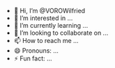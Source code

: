 - 👋 Hi, I’m @VOROWilfried
- 👀 I’m interested in ...
- 🌱 I’m currently learning ...
- 💞️ I’m looking to collaborate on ...
- 📫 How to reach me ...
- 😄 Pronouns: ...
- ⚡ Fun fact: ...

<!---
VOROWilfried/VOROWilfried is a ✨ special ✨ repository because its `README.md` (this file) appears on your GitHub profile.
You can click the Preview link to take a look at your changes.
--->
